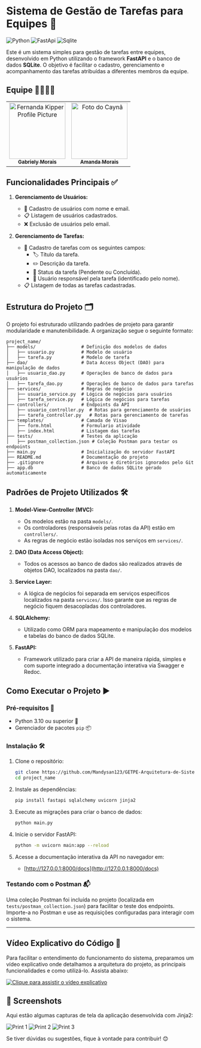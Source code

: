 # Sistema de Gestão de Tarefas para Equipes 🚀

![Python](https://img.shields.io/badge/Python-FFD43B?style=for-the-badge&logo=python&logoColor=blue)
![FastApi](https://img.shields.io/badge/fastapi-109989?style=for-the-badge&logo=FASTAPI&logoColor=white)
![Sqlite](https://img.shields.io/badge/Sqlite-003B57?style=for-the-badge&logo=sqlite&logoColor=white)

Este é um sistema simples para gestão de tarefas entre equipes, desenvolvido em Python utilizando o framework **FastAPI** e o banco de dados **SQLite**. O objetivo é facilitar o cadastro, gerenciamento e acompanhamento das tarefas atribuídas a diferentes membros da equipe.

## Equipe 👩‍💻👩‍💻
<table align="center">
  <tr>
    <td align="center">
      <a href="#">
        <img src="https://avatars.githubusercontent.com/u/105436281?v=4" width="150px;" alt="Fernanda Kipper Profile Picture"/><br>
        <sub>
          <b>Gabriely Morais</b>
        </sub>
      </a>
    </td>
    <td align="center">
      <a href="https://github.com/Mandysan123">
        <img src="https://avatars.githubusercontent.com/u/105436946?v=4" width="150px;" alt="Foto do Caynã"/><br>
        <sub>
          <b>Amanda Morais</b>
        </sub>
      </a>
    </td>
  </tr>
</table>

## Funcionalidades Principais ✅

1. **Gerenciamento de Usuários:**
   - 👤 Cadastro de usuários com nome e email.
   - 📋 Listagem de usuários cadastrados.
   - ❌ Exclusão de usuários pelo email.

2. **Gerenciamento de Tarefas:**
   - 📝 Cadastro de tarefas com os seguintes campos:
     - 🏷️ Título da tarefa.
     - ✏️ Descrição da tarefa.
     - 🔄 Status da tarefa (Pendente ou Concluída).
     - 👥 Usuário responsável pela tarefa (identificado pelo nome).
   - 📋 Listagem de todas as tarefas cadastradas.

## Estrutura do Projeto 🗂️

O projeto foi estruturado utilizando padrões de projeto para garantir modularidade e manutenibilidade. A organização segue o seguinte formato:

```plaintext
project_name/
├── models/                 # Definição dos modelos de dados
│   ├── usuario.py          # Modelo de usuário
│   ├── tarefa.py           # Modelo de tarefa
├── dao/                    # Data Access Object (DAO) para manipulação de dados
│   ├── usuario_dao.py      # Operações de banco de dados para usuários
│   ├── tarefa_dao.py       # Operações de banco de dados para tarefas
├── services/               # Regras de negócio
│   ├── usuario_service.py  # Lógica de negócios para usuários
│   ├── tarefa_service.py   # Lógica de negócios para tarefas
├── controllers/            # Endpoints da API
│   ├── usuario_controller.py  # Rotas para gerenciamento de usuários
│   ├── tarefa_controller.py   # Rotas para gerenciamento de tarefas
├── templates/              # Camada de Visao
│   ├── form.html           # Formulario atividade
│   ├── index.html          # Listagem das tarefas
├── tests/                  # Testes da aplicação
│   ├── postman_collection.json # Coleção Postman para testar os endpoints
├── main.py                 # Inicialização do servidor FastAPI
├── README.md               # Documentação do projeto
├── .gitignore              # Arquivos e diretórios ignorados pelo Git
├── app.db                  # Banco de dados SQLite gerado automaticamente
```

## Padrões de Projeto Utilizados 🛠️

1. **Model-View-Controller (MVC):**
   - Os modelos estão na pasta `models/`.
   - Os controladores (responsáveis pelas rotas da API) estão em `controllers/`.
   - As regras de negócio estão isoladas nos serviços em `services/`.

2. **DAO (Data Access Object):**
   - Todos os acessos ao banco de dados são realizados através de objetos DAO, localizados na pasta `dao/`.

3. **Service Layer:**
   - A lógica de negócios foi separada em serviços específicos localizados na pasta `services/`. Isso garante que as regras de negócio fiquem desacopladas dos controladores.

4. **SQLAlchemy:**
   - Utilizado como ORM para mapeamento e manipulação dos modelos e tabelas do banco de dados SQLite.

5. **FastAPI:**
   - Framework utilizado para criar a API de maneira rápida, simples e com suporte integrado a documentação interativa via Swagger e Redoc.

## Como Executar o Projeto ▶️

### Pré-requisitos 🛑

- Python 3.10 ou superior 🐍
- Gerenciador de pacotes `pip` 📦

### Instalação 🛠️

1. Clone o repositório:
   ```bash
   git clone https://github.com/Mandysan123/GETPE-Arquitetura-de-Sistemas.git
   cd project_name
   ```

3. Instale as dependências:
   ```bash
   pip install fastapi sqlalchemy uvicorn jinja2
   ```

4. Execute as migrações para criar o banco de dados:
   ```bash
   python main.py
   ```

5. Inicie o servidor FastAPI:
   ```bash
   python -m uvicorn main:app --reload
   ```

6. Acesse a documentação interativa da API no navegador em:
   - [http://127.0.0.1:8000/docs](http://127.0.0.1:8000/docs)

### Testando com o Postman 📬

Uma coleção Postman foi incluída no projeto (localizada em `tests/postman_collection.json`) para facilitar o teste dos endpoints. Importe-a no Postman e use as requisições configuradas para interagir com o sistema.

---

## Vídeo Explicativo do Código 🎥  

Para facilitar o entendimento do funcionamento do sistema, preparamos um vídeo explicativo onde detalhamos a arquitetura do projeto, as principais funcionalidades e como utilizá-lo. Assista abaixo:  

[![Clique para assistir o vídeo explicativo](https://img.youtube.com/vi/SEU_VIDEO_ID/maxresdefault.jpg)](https://youtu.be/1omB555DWq8?si=zkCwVLFVzxN5P9zL)

## 📸 Screenshots

Aqui estão algumas capturas de tela da aplicação desenvolvida com Jinja2:

<!-- Adicione suas imagens abaixo -->
![Print 1](GETPE-Arquitetura-de-Sistemas/prints/image1.jpeg)
![Print 2](GETPE-Arquitetura-de-Sistemas/prints/image2.jpeg)
![Print 3](GETPE-Arquitetura-de-Sistemas/prints/image3.jpeg)


Se tiver dúvidas ou sugestões, fique à vontade para contribuir! 😊
